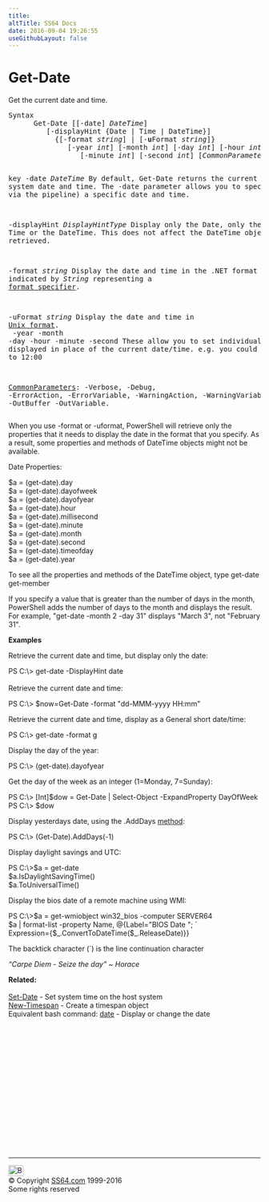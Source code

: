```yaml
---
title:
altTitle: SS64 Docs
date: 2016-09-04 19:26:55
useGithubLayout: false
---
```

<!-- #BeginLibraryItem "/Library/head_ps.lbi" --><!-- #EndLibraryItem --><h1>Get-Date</h1> 
<p>Get the current date and time.</p>
<pre>Syntax
      Get-Date [[-date] <i>DateTime</i>]
         [-displayHint {Date | Time | DateTime}]
           {[-format <i>string</i>] | [-<b>u</b>Format <i>string</i>]}
              [-year <i>int</i>] [-month <i>int</i>] [-day <i>int</i>] [-hour <i>int</i>]
                 [-minute <i>int</i>] [-second <i>int</i>] [<i>CommonParameters</i>]

key
   -date <i>DateTime</i>
       By default, Get-Date returns the current system date and time.
       The -date parameter allows you to specify
       (usually via the pipeline) a specific date and time. 

   -displayHint <i>DisplayHintType</i>
       Display only the Date, only the Time or the DateTime.
       This does not affect the DateTime object that is retrieved.

   -format <i>string</i>
       Display the date and time in the .NET format
       as indicated by <i>String</i> representing a <a href="syntax-dateformats.html">format specifier</a>. 
        
   -uFormat <i>string</i>
       Display the date and time in <a href="../bash/date.html#format">Unix format</a>.
<br>   -year -month -day -hour -minute -second 
       These allow you to set individual items to be displayed in place
       of the current date/time. e.g. you could set the time to 12:00

   <a href="common.html">CommonParameters</a>:
       -Verbose, -Debug, -ErrorAction, -ErrorVariable, -WarningAction, -WarningVariable,
       -OutBuffer -OutVariable.</pre>
<p>
  When you use <span class="code">-format</span> or <span class="code">-uformat</span>, PowerShell will retrieve only the properties that it needs to display the date in the format that you specify. As a result, some properties and methods of DateTime objects might not be available.</p>
<p>Date Properties:</p>
<p class="code">$a = (get-date).day<br>
$a = (get-date).dayofweek<br>
$a = (get-date).dayofyear<br>
$a = (get-date).hour<br>
$a = (get-date).millisecond<br>
$a = (get-date).minute<br>
$a = (get-date).month<br>
$a = (get-date).second<br>
$a = (get-date).timeofday<br>
$a = (get-date).year</p>
<p>To see all the properties and methods of the DateTime object, type <span class="code">get-date get-member</span></p>
<p>If you specify a value that is greater than the number of days in the month,  PowerShell adds the number
of days to the month and displays the result. For example, "get-date -month 2 -day 31" displays "March 3", not "February 31".</p>
<p><b>Examples</b></p>
<p>Retrieve the current date and time, but display only the date:</p>
<p><span class="code">PS C:\&gt; get-date -DisplayHint date</span><br>
  <br>
  Retrieve the current date and time:</p>
<p class="code">PS C:\&gt; $now=Get-Date -format "dd-MMM-yyyy HH:mm"</p>
<p>Retrieve  the current date and time,  display as a General short date/time:</p>
<p class="code">PS C:\&gt; get-date -format g</p>
<p>Display the day of the year:</p>
<p class="code">PS C:\&gt; (get-date).dayofyear</p>
<p>Get the day of the week as an integer (1=Monday, 7=Sunday):</p>
<p class="code">PS C:\&gt; [Int]$dow = Get-Date  | Select-Object -ExpandProperty DayOfWeek<br>
PS C:\&gt; $dow<br>
</p>
<p>Display yesterdays date, using the .AddDays <a href="syntax-methods.html">method</a>:</p>
<p class="code">PS C:\&gt; (Get-Date).AddDays(-1) </p>
<p>Display  daylight savings and UTC:</p>
<p class="code">PS C:\&gt;$a = get-date<br> 
$a.IsDaylightSavingTime()<br>
$a.ToUniversalTime()</p>
<p>Display the bios date of a remote machine using WMI:</p>
<p class="code">PS C:\&gt;$a = get-wmiobject win32_bios -computer SERVER64<br>
$a | format-list -property Name, @{Label="BIOS Date "; `<br>
Expression={$_.ConvertToDateTime($_.ReleaseDate)}}</p>
<p>The backtick character (`) is the line continuation character</p>
<p class="quote"><i>“Carpe Diem - Seize the day” ~ Horace </i></p>
<p><b>Related:</b><br>
  <br>
<a href="set-date.html">
Set-Date</a> - Set system time on the host system<br> 
<a href="new-timespan.html">New-Timespan</a> - Create a timespan object<br>
Equivalent bash command: <a href="../bash/date.html">date</a> - Display or change the date</p><!-- #BeginLibraryItem "/Library/foot_ps.lbi" --><p>
<!-- PowerShell300 -->
<ins class="adsbygoogle" style="display:inline-block;width:300px;height:250px" data-ad-client="ca-pub-6140977852749469" data-ad-slot="6253539900"></ins>
<script>
(adsbygoogle = window.adsbygoogle || []).push({});
</script></p>
<hr>
<div id="bl" class="footer"><a href="get-date.html#"><img src="../images/top.png" width="30" height="22" alt="Back to the Top"></a></div>
<div id="br" class="footer, tagline">© Copyright <a href="../index.html">SS64.com</a> 1999-2016<br>
Some rights reserved</div><!-- #EndLibraryItem -->


